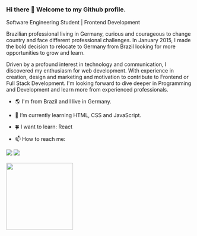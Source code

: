 ### Hi there 👋 Welcome to my Github profile.
Software Engineering Student | Frontend Development

Brazilian professional living in Germany, curious and courageous to change country and face different professional challenges. In January 2015, I made the bold decision to relocate to Germany from Brazil looking for more opportunities to grow and learn.

Driven by a profound interest in technology and communication, I discovered my enthusiasm for web development. With experience in creation, design and marketing and motivation to contribute to Frontend or Full Stack Development. I'm looking forward to dive deeper in Programming and Development and learn more from experienced professionals.

- 🌎 I'm from Brazil and I live in Germany.
- 🌱 I’m currently learning HTML, CSS and JavaScript.
- 🍀 I want to learn: React

- 📫 How to reach me: 
<div>
<a href="https://www.linkedin.com/in/silveira-beatriz" target="_blank"><img src="https://img.shields.io/badge/-LinkedIn-%230077B5?style=for-the-badge&logo=linkedin&logoColor=white" target="_blank"></a>   
<a href = "mailto:beatrizsvra@gmail.com"><img src="https://img.shields.io/badge/Gmail-D14836?style=for-the-badge&logo=gmail&logoColor=white" target="_blank"></a>
</div>

<br>

 <div>
   <a href="https://github.com/silveirabeatriz">
   <img height="180em" src="https://github-readme-stats.vercel.app/api/top-langs/?username=silveirabeatriz&layout=compact&langs_count=6&theme=tokyonight"/>
</div>
    
 
